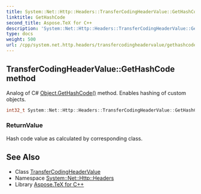 ```yaml
---
title: System::Net::Http::Headers::TransferCodingHeaderValue::GetHashCode method
linktitle: GetHashCode
second_title: Aspose.TeX for C++
description: 'System::Net::Http::Headers::TransferCodingHeaderValue::GetHashCode method. Analog of C# Object.GetHashCode() method. Enables hashing of custom objects in C++.'
type: docs
weight: 500
url: /cpp/system.net.http.headers/transfercodingheadervalue/gethashcode/
---
```

## TransferCodingHeaderValue::GetHashCode method


Analog of C# [Object.GetHashCode()](../../../system/object/gethashcode/) method. Enables hashing of custom objects.

```cpp
int32_t System::Net::Http::Headers::TransferCodingHeaderValue::GetHashCode() const override
```


### ReturnValue

Hash code value as calculated by corresponding class.

## See Also

* Class [TransferCodingHeaderValue](../)
* Namespace [System::Net::Http::Headers](../../)
* Library [Aspose.TeX for C++](../../../)
